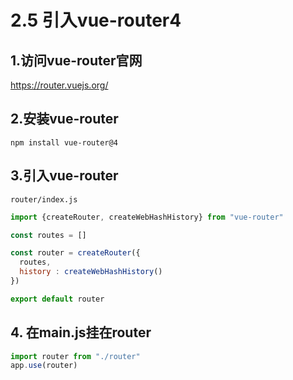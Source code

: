 # 2.5 引入vue-router4

## 1.访问vue-router官网

https://router.vuejs.org/



## 2.安装vue-router

`npm install vue-router@4`



## 3.引入vue-router

`router/index.js`

```javascript
import {createRouter, createWebHashHistory} from "vue-router"

const routes = []

const router = createRouter({
  routes,
  history : createWebHashHistory()
})

export default router
```



## 4. 在main.js挂在router

```javascript
import router from "./router"
app.use(router)
```

